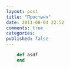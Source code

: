 ```yaml
---
layout: post
title: "Простыня"
date: 2011-08-04 22:52
comments: true
categories: 
published: false
---
```


```ruby
	def asdf
	end
```
